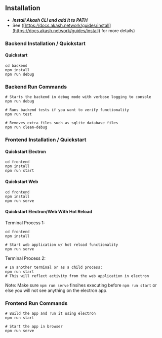 ## Installation
* ***Install Akash CLI and add it to PATH*** 
* See ([https://docs.akash.network/guides/install](https://docs.akash.network/guides/install) for more details)

### Backend Installation / Quickstart

#### Quickstart

``` shell
cd backend
npm install
npm run debug
```

### Backend Run Commands

``` shell
# Starts the backend in debug mode with verbose logging to console
npm run debug

# Runs backend tests if you want to verify functionality
npm run test

# Removes extra files such as sqlite database files
npm run clean-debug
```

### Frontend Installation / Quickstart
 
#### Quickstart Electron

```
cd frontend
npm install
npm run start
```

#### Quickstart Web
```
cd frontend
npm install
npm run serve
```

#### Quickstart Electron/Web With Hot Reload

Terminal Process 1:
```
cd frontend
npm install

# Start web application w/ hot reload functionality
npm run serve
```

Terminal Process 2:
```
# In another terminal or as a child process:
npm run start
# This will reflect activity from the web application in electron
```

Note: Make sure `npm run serve` finsihes executing before `npm run start` or else you will not see anything on the electron app.

### Frontend Run Commands
```
# Build the app and run it using electron
npm run start

# Start the app in browser
npm run serve
```
